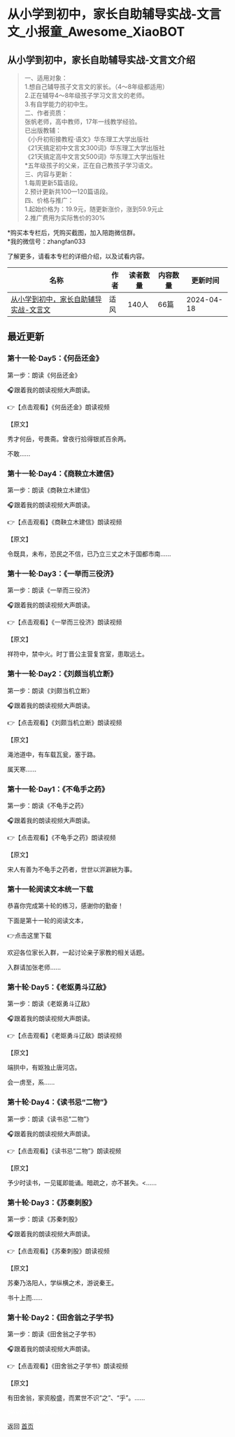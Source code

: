 # 从小学到初中，家长自助辅导实战-文言文_小报童_Awesome_XiaoBOT

## 从小学到初中，家长自助辅导实战-文言文介绍
> 一、适用对象：    
1.想自己辅导孩子文言文的家长。（4～8年级都适用）    
2.正在辅导4～8年级孩子学习文言文的老师。    
3.有自学能力的初中生。    
二、作者资质：    
张帆老师，高中教师，17年一线教学经验。    
已出版教辅：    
《小升初衔接教程·语文》华东理工大学出版社    
《21天搞定初中文言文300词》华东理工大学出版社    
《21天搞定高中文言文500词》华东理工大学出版社    
*五年级孩子的父亲，正在自己教孩子学习语文。    
三、内容与更新：    
1.每周更新5篇语段。    
2.预计更新共100—120篇语段。    
四、价格与推广：    
1.起始价格为：19.9元，随更新涨价，涨到59.9元止    
2.推广费用为实际售价的30%    
    
*购买本专栏后，凭购买截图，加入陪跑微信群。    
*我的微信号：zhangfan033    
    
了解更多，请看本专栏的详细介绍，以及试看内容。  
  


|名称|作者|读者数量|内容数量|更新时间|
|---|---|---|---|---|
|[从小学到初中，家长自助辅导实战-文言文](https://xiaobot.net/p/luweiyuwen01?refer=9c3f1c95-a052-465a-9902-f6d75080262a)|适风|140人|66篇|2024-04-18|

## 最近更新
### 第十一轮·Day5：《何岳还金》

第一步：朗读《何岳还金》

🎧跟着我的朗读视频大声朗读。

👉【点击观看】《何岳还金》朗读视频

【原文】

秀才何岳，号畏斋。曾夜行拾得银贰百余两。

不敢......

### 第十一轮·Day4：《商鞅立木建信》

第一步：朗读《商鞅立木建信》

🎧跟着我的朗读视频大声朗读。

👉【点击观看】《商鞅立木建信》朗读视频

【原文】

令既具，未布，恐民之不信，已乃立三丈之木于国都市南......

### 第十一轮·Day3：《一举而三役济》

第一步：朗读《一举而三役济》

🎧跟着我的朗读视频大声朗读。

👉【点击观看】《一举而三役济》朗读视频

【原文】

祥符中，禁中火。时丁晋公主营复宫室，患取远土。

### 第十一轮·Day2：《刘颇当机立断》

第一步：朗读《刘颇当机立断》

🎧跟着我的朗读视频大声朗读。

👉【点击观看】《刘颇当机立断》朗读视频

【原文】

渑池道中，有车载瓦瓮，塞于路。

属天寒......

### 第十一轮·Day1：《不龟手之药》

第一步：朗读《不龟手之药》

🎧跟着我的朗读视频大声朗读。

👉【点击观看】《不龟手之药》朗读视频

【原文】

宋人有善为不龟手之药者，世世以洴澼絖为事。

### 第十一轮阅读文本统一下载

恭喜你完成第十轮的练习，感谢你的勤奋！

下面是第十一轮的阅读文本，

👉点击这里下载

欢迎各位家长入群，一起讨论亲子家教的相关话题。

入群请加张老师......

### 第十轮·Day5：《老妪勇斗辽敌》

第一步：朗读《老妪勇斗辽敌》

🎧跟着我的朗读视频大声朗读。

👉【点击观看】《老妪勇斗辽敌》朗读视频

【原文】

端拱中，有妪独止唐河店。

会一虏至，系......

### 第十轮·Day4：《读书忌“二物”》

第一步：朗读《读书忌“二物”》

🎧跟着我的朗读视频大声朗读。

👉【点击观看】《读书忌“二物”》朗读视频

【原文】

予少时读书，一见辄即能诵。暗疏之，亦不甚失。<......

### 第十轮·Day3：《苏秦刺股》

第一步：朗读《苏秦刺股》

🎧跟着我的朗读视频大声朗读。

👉【点击观看】《苏秦刺股》朗读视频

【原文】

苏秦乃洛阳人，学纵横之术，游说秦王。

书十上而......

### 第十轮·Day2：《田舍翁之子学书》

第一步：朗读《田舍翁之子学书》

🎧跟着我的朗读视频大声朗读。

👉【点击观看】《田舍翁之子学书》朗读视频

【原文】

有田舍翁，家资殷盛，而累世不识“之”、“乎”。......


<a href="https://github.com/Reno9527/awesome-xiaobot" style="color: white; text-decoration: none;">awesome-xiaobot</a>

返回 [首页](../README.md)
